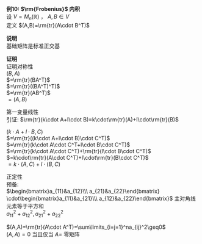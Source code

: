 **例10:  $\rm{Frobenius}$ 内积**  
设 $V=M_n(\mathbb{R})$ ， $A,B\in V$   
定义 $(A,B)=\rm{tr}(A\cdot B^T)$   
  
**说明**  
基础矩阵是标准正交基  
  
**证明**  
证明对称性  
 $(B,A)$   
 $=\rm{tr}(BA^T)$   
 $=\rm{tr}((BA^T)^T)$   
 $=\rm{tr}(AB^T)$   
 $=(A,B)$   
  
第一变量线性  
引证:  $\rm{tr}(k\cdot A+l\cdot B)=k\cdot\rm{tr}(A)+l\cdot\rm{tr}(B)$   
  
 $(k\cdot A+l\cdot B,C)$   
 $=\rm{tr}((k\cdot A+l\cdot B)\cdot C^T)$   
 $=\rm{tr}(k\cdot A\cdot C^T+l\cdot B\cdot C^T)$   
 $=\rm{tr}(k\cdot A\cdot C^T)+\rm{tr}(l\cdot B\cdot C^T)$   
 $=k\cdot\rm{tr}(A\cdot C^T)+l\cdot\rm{tr}(B\cdot C^T)$   
 $=k\cdot(A,C)+l\cdot(B,C)$   
  
正定性  
预备:  
 $\begin{bmatrix}a_{11}&a_{12}\\\ a_{21}&a_{22}\end{bmatrix}  
\cdot\begin{bmatrix}a_{11}&a_{21}\\\ a_{12}&a_{22}\end{bmatrix}$ 主对角线元素等于平方和  
 $a_{11}^2+a_{12}^2,a_{21}^2+a_{22}^2$   
  
 $(A,A)=\rm{tr}(A\cdot A^T)=\sum\limits_{i=j=1}^na_{ij}^2\geq0$   
 $(A,A)=0$ 当且仅当 $A=$ 零矩阵  
  
